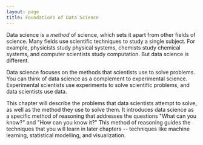 ```yaml
---
layout: page
title: Foundations of Data Science
---
```


Data science is a _method_ of science, which sets it apart from other fields of science. Many fields use scientific techniques to study a single subject. For example, physicists study physical systems, chemists study chemical systems, and computer scientists study computation. But data science is different.  

Data science focuses on the methods that scientists use to solve problems. You can think of data science as a complement to experimental science. Experimental scientists use experiments to solve scientific problems, and data scientists use data. 

This chapter will describe the problems that data scientists attempt to solve, as well as the method they use to solve them. It introduces data science as a specific method of reasoning that addresses the questions "What can you know?" and "How can you know it?" This method of reasoning guides the techniques that you will learn in later chapters -- techniques like machine learning, statistical modelling, and visualization.
